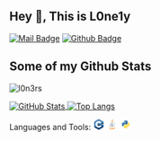 ## Hey 👋, This is L0ne1y

[![Mail Badge](https://img.shields.io/badge/-99746460@qq.com-c14438?style=flat&logo=Gmail&logoColor=white&link=mailto:99746460@qq.com)](mailto:99746460@qq.com) [![Github Badge](https://img.shields.io/badge/-l0n3rs-grey?style=flat&logo=github&logoColor=white&link=https://github.com/l0n3rs)](https://www.github.com/l0n3rs)
## Some of my Github Stats
<p align=left> <img src=https://komarev.com/ghpvc/?username=l0n3rs alt=l0n3rs /> </p>

<a href="https://github.com/l0n3rs">
  <img align="center" alt="GitHub Stats" src="https://github-readme-stats.vercel.app/api?username=l0n3rs&show_icons=true&include_all_commits=true" />
</a>
<a href="https://github.com/l0n3rs">
  <img align="center" alt="Top Langs" src="https://github-readme-stats.vercel.app/api/top-langs/?username=l0n3rs&layout=compact" />
</a>

Languages and Tools:
<code><img height="20" src="https://raw.githubusercontent.com/github/explore/80688e429a7d4ef2fca1e82350fe8e3517d3494d/topics/cpp/cpp.png" alt="cpp"></code>
<code><img height="20" src="https://raw.githubusercontent.com/github/explore/80688e429a7d4ef2fca1e82350fe8e3517d3494d/topics/java/java.png" alt="java"></code>
<code><img height="20" src="https://raw.githubusercontent.com/github/explore/80688e429a7d4ef2fca1e82350fe8e3517d3494d/topics/python/python.png" alt="python"></code>



<!--
**l0n3rs/l0n3rs** is a ✨ _special_ ✨ repository because its `README.md` (this file) appears on your GitHub profile.

Here are some ideas to get you started:

- 🔭 I’m currently working on ...
- 🌱 I’m currently learning ...
- 👯 I’m looking to collaborate on ...
- 🤔 I’m looking for help with ...
- 💬 Ask me about ...
- 📫 How to reach me: ...
- 😄 Pronouns: ...
- ⚡ Fun fact: ...
-->
